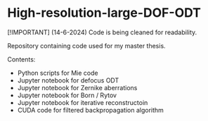 # High-resolution-large-DOF-ODT

[!IMPORTANT] 
(14-6-2024) Code is being cleaned for readability.

Repository containing code used for my master thesis.

Contents:
 - Python scripts for Mie code
 - Jupyter notebook for defocus ODT
 - Jupyter notebook for Zernike aberrations
 - Jupyter notebook for Born / Rytov
 - Jupyter notebook for iterative reconstructoin
 - CUDA code for filtered backpropagation algorithm
